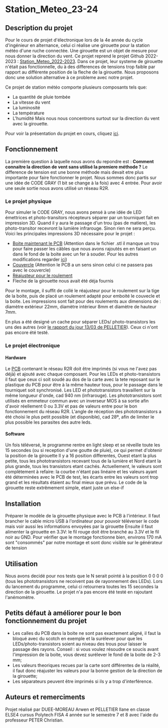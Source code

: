 # Station_Meteo_23-24
## Description du projet
Pour le cours de projet d'électronique lors de la 4e année du cycle d'ingénieur en alternance, celui ci réalise une girouette pour la station météo d'une ruche connectée. 
Une girouette est un objet de mesure pour nous donner la direction du vent. Ce projet reprend le projet Github 2022-2023 : [Station_Meteo_2022-2023](https://github.com/Solene49000/Station_Meteo_2022-2023). 
Dans ce projet, leur systeme de girouette n'était pas fonctionnelle, du à des differences de tensions trop faible par rapport au différente position de la fleche de la girouette. Nous proposons donc une solution alternative à ce probleme avec notre projet. 

Ce projet de station météo comporte plusieurs composants tels que:
- La quantité de pluie tombée 
- La vitesse du vent 
- La luminosité
- La température 
- L'humidité
Mais nous nous concentrons surtout sur la direction du vent avec la girouette. 

Pour voir la présentation du projet en cours, cliquez [ici](https://github.com/Enali69Enali/Station_Meteo_23-24/blob/master/rapport_de_s%C3%A9ance/Premier%20pr%C3%A9sentation%20%C3%A9lectronique.pdf).

## Fonctionnement
La première question à laquelle nous avons du repondre est : **Comment connaitre la direction de vent sans utilisé la premiere méthode ?** 
Le difference de tension est une bonne méthode mais devait etre plus importante pour faire fonctionner le projet. 
Nous sommes donc partis sur une idée de CODE GRAY (1 bit se change à la fois) avec 4 entrée. Pour avoir une seule sortie nous avons utilisé un réseau R2R.
### Le projet physique
Pour simuler le CODE GRAY, nous avons pensé à une idée de LED émettrices et photo-transitors récepteurs séparer par un tourniquet fait en impression 3D. Quand il y aura le passage d'un trou (pas de matiere), les photo-transitor recevront la lumière infrarouge. Sinon rien ne sera perçu.
Voici les principales impressions 3D nécessaire pour le projet :
* [Boite maintenant le PCB](https://github.com/Enali69Enali/Station_Meteo_23-24/blob/master/modelisation_3D/boite.stl) (Attention dans le fichier .stl il manque un trou pour faire passer les câbles que nous avons rajoutés en en faisant un dans le fond de la boite avec un fer à souder. Pour les autres modifications regarder [ici](#petits-défaut-à-améliorer-pour-le-bon-fonctionnement-du-projet))
* [Couvercle](https://github.com/Enali69Enali/Station_Meteo_23-24/blob/master/modelisation_3D/cylindre%20led-couvercle.stl) (Attention le PCB a un sens sinon celui ci ne passera pas avec le couvercle)
* [Réajusteur pour le roulement](https://github.com/Enali69Enali/Station_Meteo_23-24/blob/master/modelisation_3D/calle%20roulement.stl)
* Fleche de la girouette nous avait été déja fournis

Pour le montage, il suffit de collé le réajusteur pour le roulement sur la tige de la boite, puis de placé un roulement adapté pour emboité le couvecle et la boite. Les impressions sont fait pour des roulements aux dimensions de : diamètre extérieur 22mm, diamètre intérieur 8mm et diamètre de hauteur 7mm.

En plus a été designé un cache pour séparer LEDs/ photo-transistors les uns des autres (voir [le rapport du jour 13/03 de PELLETIER](https://github.com/Enali69Enali/Station_Meteo_23-24/blob/master/rapport_de_s%C3%A9ance/Rapport13_03_2024PELLETIER.pdf)). Ceux ci n'ont pas encore été testé.

### Le projet électronique
#### Hardware
Le [PCB](https://github.com/Enali69Enali/Station_Meteo_23-24/blob/master/BoardsEAGLE/R2R_v2.1.brd) contenant le réseau R2R doit être imprimés (si vous ne l'avez pas déjà) et ajouté avec chaque composant.
Pour les LEDs et photo-transistors il faut que ceux ci soit soudé au dos de la carte avec la tete reposant sur le plastique du PCB pour être à la même hauteur tous, pour le passage dans le tourniquet soit synchronisé. 
Les LED et phototransistors travaillent sur la même longueur d'onde, cad 940 nm (infrarouge). Les phototransistors sont utilisés en emmeteur commun avec un inverseur MOS à sa sortie afin d'avoir réellement 0 ou 3.3V et pas de valeurs entre pour le bon fonctionnement du réseau R2R. L'angle de réception des phototransistors a été choisi le plus petit possible (et disponible), cad 28º, afin de limiter le plus possible les parasites des autre leds.

#### Software
Un fois téléversé, le programme rentre en light sleep et se réveille toute les 15 secondes (ou si reception d'une goutte de pluie), ce
qui permet d'obtenir la position de la girouette
Il y a 16 position differentes, Ouest etant la plus petite, tous les phototransistors recevant tous de la lumière et Nord etant la plus grande, tous les transistors etant cachés.
Actuellement, le valeurs sont complètement à refaire: la courbe n'étant pas linéaire et les valeurs ayant été déterminées avec le PCB de test, les écarts entre les valeurs sont trop grand et les résultats étaient au final mieux que prévu.
Le code de la girouette reste extrêmement simple, etant juste un else-if

## Installation
Préparer le modèle de la girouette physique avec le PCB à l'intérieur.
Il faut brancher le cable micro USB à l'ordinateur pour pouvoir téléverser le code mais voir aussi les informations envoyées par la girouette
Ensuite il faut alimenter la girouette en 3.3V: le fil rouge doit être branché au 3.3V et le fil noir au GND.
Pour vérifier que le montage fonctionne bien, environs 170 mA sont "consommés" par notre montage et sont donc visible sur le générateur
de tension

## Utilisation
Nous avons decidé pour nos tests que le N serait pointé à la position 0 0 0 0 (tous les phototransistors ne recoivent pas de rayonnement des LEDs).
Lors du lancement du programme, celui ci retournera toutes les 15 secondes la direction de la girouette. Le projet n'a pas encore été testé en rajoutant l'anémomètre.

## Petits défaut à améliorer pour le bon fonctionnement du projet
- Les calles du PCB dans la boite ne sont pas exactement aligné, il faut la bloqué avec du scotch en exemple et la surélever pour que les LEDs/photo-transistors soient au niveau des trous pour laisser le passage des rayons. Conseil : si vous voulez résoudre ce soucis avant l'impression de la boite, vous devez surélever le fond de la boite de 2-3 mm;
- Les valeurs theoriques recues par la carte sont différentes de la réalité, il faut donc réajuster les valeurs pour la bonne gestion de la direction de la girouette;
- Les séparateurs peuvent être imprimés si ils y a trop d'interférence.

## Auteurs et remerciments
Projet réalisé par DUEE-MOREAU Arwen et PELLETIER Ilane en classe ELSE4 cursus Polytech FISA 4 année sur le semestre 7 et 8 avec l'aide du professeur PETER Christian.

